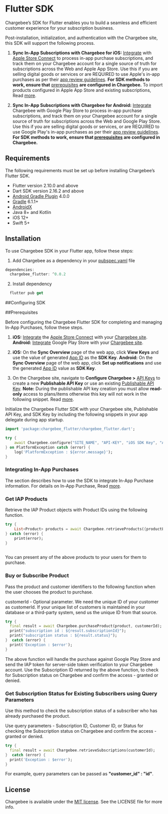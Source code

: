# Flutter SDK
Chargebee’s SDK for Flutter enables you to build a seamless and efficient customer experience for your subscription business.

Post-installation, initialization, and authentication with the Chargebee site, this SDK will support the following process.

1. **Sync In-App Subscriptions with Chargebee for iOS:** [Integrate](https://www.chargebee.com/docs/2.0/mobile-app-store-connect.html) with [Apple Store Connect](https://appstoreconnect.apple.com/login) to process in-app purchase subscriptions, and track them on your Chargebee account for a single source of truth for subscriptions across the Web and Apple App Store. Use this if you are selling digital goods or services or are REQUIRED to use Apple's in-app purchases as per their [app review guidelines](https://developer.apple.com/app-store/review/guidelines/). **For SDK methods to work, ensure that** [prerequisites](https://www.chargebee.com/docs/2.0/mobile-app-store-product-iap.html#configure-prerequisites) **are configured in Chargebee.** To import products configured in Apple App Store and existing subscriptions, Read [more](https://www.chargebee.com/docs/2.0/mobile-app-store-product-iap.html#import-products).

2. **Sync In-App Subscriptions with Chargebee for Android:** [Integrate](https://www.chargebee.com/docs/2.0/mobile-playstore-connect.html#chargebee-configuration) Chargebee with Google Play Store to process in-app purchase subscriptions, and track them on your Chargebee account for a single source of truth for subscriptions across the Web and Google Play Store. Use this if you are selling digital goods or services, or are REQUIRED to use Google Play's in-app purchases as per their [app review guidelines](https://support.google.com/googleplay/android-developer/answer/9858738). **For SDK methods to work, ensure that [prerequisites](https://www.chargebee.com/docs/2.0/mobile-playstore-connect.html#prerequisites-configuration) are configured in Chargebee.**

## Requirements
The following requirements must be set up before installing Chargebee’s Flutter SDK.

* Flutter version 2.10.0 and above
* Dart SDK version 2.16.2 and above
* [Android Gradle Plugin](https://developer.android.com/studio/releases/gradle-plugin) 4.0.0
* [Gradle](https://gradle.org/releases/) 6.1.1+
* [AndroidX](https://developer.android.com/jetpack/androidx/)
* Java 8+ and Kotlin
* iOS 12+
* Swift 5+

## Installation
To use Chargebee SDK in your Flutter app, follow these steps:

1. Add Chargebee as a dependency in your [pubspec.yaml](https://docs.flutter.dev/development/packages-and-plugins/using-packages) file

```dart
dependencies:
  chargebee_flutter: ^0.0.2
```
2. Install dependency
```dart
  flutter pub get
```

##Configuring SDK

##Prerequisites

Before configuring the Chargebee Flutter SDK for completing and managing In-App Purchases, follow these steps.

  1. **iOS:** [Integrate](https://www.chargebee.com/docs/2.0/mobile-app-store-connect.html) the [Apple Store Connect](https://appstoreconnect.apple.com/login) with your [Chargebee site](https://app.chargebee.com/login).
     **Android:** [Integrate](https://www.chargebee.com/docs/2.0/mobile-playstore-connect.html#chargebee-configuration) Google Play Store with your [Chargebee site](https://app.chargebee.com/login).

  2. **iOS:** On the **Sync Overview** page of the web app, click **View Keys** and use the value of generated [App ID](https://www.chargebee.com/docs/1.0/mobile-app-store-product-iap.html#app-id) as the **SDK Key**.
     **Android:** On the **Sync Overview** page of the web app, click **Set up notifications** and use the generated [App ID](https://www.chargebee.com/docs/1.0/mobile-playstore-notifications.html#app-id) value as **SDK Key**.

  3. On the Chargebee site, navigate to **Configure Chargebee >** [API Keys](https://www.chargebee.com/docs/2.0/api_keys.html#create-an-api-key) to create a new **Publishable API Key** or use an existing [Publishable API Key](https://www.chargebee.com/docs/2.0/api_keys.html#types-of-api-keys_publishable-key).
     **Note:** During the publishable API key creation you must allow **read-only** access to plans/items otherwise this key will not work in the following snippet. Read [more](https://www.chargebee.com/docs/2.0/api_keys.html#types-of-api-keys_publishable-key).

Initialize the Chargebee Flutter SDK with your Chargebee site, Publishable API Key, and SDK Key by including the following snippets in your app delegate during app startup.

```dart
import 'package:chargebee_flutter/chargebee_flutter.dart';

try {
    await Chargebee.configure("SITE_NAME", "API-KEY", "iOS SDK Key", "Android SDK Key");
} on PlatformException catch (error) {
    log('PlatformException : ${error.message}');
}

```
### Integrating In-App Purchases
The section describes how to use the SDK to integrate In-App Purchase information. For details on In-App Purchase, Read [more](https://www.chargebee.com/docs/2.0/mobile-in-app-purchases.html).

### Get IAP Products
Retrieve the IAP Product objects with Product IDs using the following function.

```dart
try {
    List<Product> products = await Chargebee.retrieveProducts({productList: "[Product ID's from Google or Apple]"});
} catch (error) {
    print(error);
}
            
```
You can present any of the above products to your users for them to purchase.

### Buy or Subscribe Product
Pass the product and customer identifiers to the following function when the user chooses the product to purchase.

customerId - Optional parameter. We need the unique ID of your customer as customerId. If your unique list of customers is maintained in your database or a third-party system, send us the unique ID from that source.

```dart
try {
  final result = await Chargebee.purchaseProduct(product, customerId);
  print("subscription id : ${result.subscriptionId}");
  print("subscription status : ${result.status}");
}  catch (error) {
  print('Exception : $error');
}
 ```
The above function will handle the purchase against Google Play Store and send the IAP token for server-side token verification to your Chargebee account. Use the Subscription ID returned by the above function, to check for Subscription status on Chargebee and confirm the access - granted or denied.

### Get Subscription Status for Existing Subscribers using Query Parameters
Use this method to check the subscription status of a subscriber who has already purchased the product.

Use query parameters - Subscription ID, Customer ID, or Status for checking the Subscription status on Chargebee and confirm the access - granted or denied.

```dart
try {
  final result = await Chargebee.retrieveSubscriptions(customerId);
}  catch (error) {
  print('Exception : $error');
}  
```
For example, query parameters can be passed as **"customer_id" : "id"**.

## License

Chargebee is available under the [MIT license](https://opensource.org/licenses/MIT). See the LICENSE file for more info.


